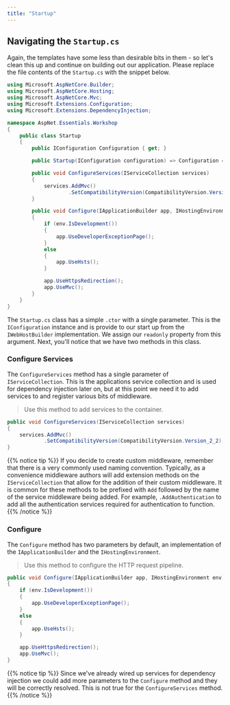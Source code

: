 ```yaml
---
title: "Startup"
---
```


## Navigating the `Startup.cs`

Again, the templates have some less than desirable bits in them - so let's clean this up and continue on building out our application. Please replace the file contents of the `Startup.cs` with the snippet below.

```cs
using Microsoft.AspNetCore.Builder;
using Microsoft.AspNetCore.Hosting;
using Microsoft.AspNetCore.Mvc;
using Microsoft.Extensions.Configuration;
using Microsoft.Extensions.DependencyInjection;

namespace AspNet.Essentials.Workshop
{
    public class Startup
    {
        public IConfiguration Configuration { get; }

        public Startup(IConfiguration configuration) => Configuration = configuration;

        public void ConfigureServices(IServiceCollection services)
        {
            services.AddMvc()
                    .SetCompatibilityVersion(CompatibilityVersion.Version_2_2);
        }

        public void Configure(IApplicationBuilder app, IHostingEnvironment env)
        {
            if (env.IsDevelopment())
            {
                app.UseDeveloperExceptionPage();
            }
            else
            {
                app.UseHsts();
            }

            app.UseHttpsRedirection();
            app.UseMvc();
        }
    }
}
```

The `Startup.cs` class has a simple `.ctor` with a single parameter. This is the `IConfiguration` instance and is provide to our start up from the `IWebHostBuilder` implementation. We assign our `readonly` property from this argument. Next, you'll notice that we have two methods in this class.

### Configure Services

The `ConfigureServices` method has a single parameter of `IServiceCollection`. This is the applications service collection and is used for dependency injection later on, but at this point we need it to add services to and register various bits of middleware.

> Use this method to add services to the container.

```cs
public void ConfigureServices(IServiceCollection services)
{
    services.AddMvc()
            .SetCompatibilityVersion(CompatibilityVersion.Version_2_2);
}
```

{{% notice tip %}}
If you decide to create custom middleware, remember that there is a very commonly used naming convention. Typically, as a convenience middleware authors will add extension methods on the `IServiceCollection` that allow for the addition of their custom middleware. It is common for these methods to be prefixed with `Add` followed by the name of the service middleware being added. For example, `.AddAuthentication` to add all the authentication services required for authentication to function.
{{% /notice %}}

### Configure

The `Configure` method has two parameters by default, an implementation of the `IApplicationBuilder` and the `IHostingEnvironment`.

> Use this method to configure the HTTP request pipeline.

```cs
public void Configure(IApplicationBuilder app, IHostingEnvironment env)
{
    if (env.IsDevelopment())
    {
        app.UseDeveloperExceptionPage();
    }
    else
    {
        app.UseHsts();
    }

    app.UseHttpsRedirection();
    app.UseMvc();
}
```

{{% notice tip %}}
Since we've already wired up services for dependency injection we could add more parameters to the `Configure` method and they will be correctly resolved. This is not true for the `ConfigureServices` method.
{{% /notice %}}
